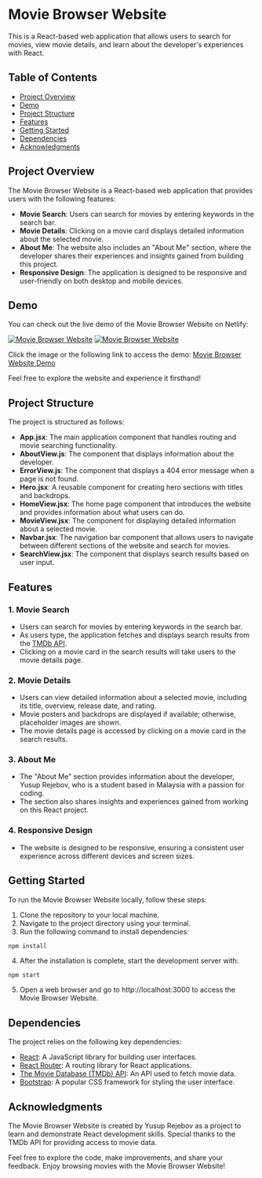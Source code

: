 # Movie Browser Website

This is a React-based web application that allows users to search for movies, view movie details, and learn about the developer's experiences with React.

## Table of Contents

- [Project Overview](#project-overview)
- [Demo](#demo)
- [Project Structure](#project-structure)
- [Features](#features)
- [Getting Started](#getting-started)
- [Dependencies](#dependencies)
- [Acknowledgments](#acknowledgments)

## Project Overview

The Movie Browser Website is a React-based web application that provides users with the following features:

- **Movie Search**: Users can search for movies by entering keywords in the search bar.
- **Movie Details**: Clicking on a movie card displays detailed information about the selected movie.
- **About Me**: The website also includes an "About Me" section, where the developer shares their experiences and insights gained from building this project.
- **Responsive Design**: The application is designed to be responsive and user-friendly on both desktop and mobile devices.

## Demo

You can check out the live demo of the Movie Browser Website on Netlify:

[![Movie Browser Website](https://github.com/yusup-rd/moviebrowser/assets/71926209/1d02de98-8857-41b9-9186-2a3493a87035)](https://react-moviebrowser.netlify.app/)
[![Movie Browser Website](https://github.com/yusup-rd/moviebrowser/assets/71926209/ee5db0d4-f9a1-42af-812e-4c213f012a6d)](https://react-moviebrowser.netlify.app/)

Click the image or the following link to access the demo: [Movie Browser Website Demo](https://react-moviebrowser.netlify.app/)

Feel free to explore the website and experience it firsthand!

## Project Structure

The project is structured as follows:

- **App.jsx**: The main application component that handles routing and movie searching functionality.
- **AboutView.js**: The component that displays information about the developer.
- **ErrorView.js**: The component that displays a 404 error message when a page is not found.
- **Hero.jsx**: A reusable component for creating hero sections with titles and backdrops.
- **HomeView.jsx**: The home page component that introduces the website and provides information about what users can do.
- **MovieView.jsx**: The component for displaying detailed information about a selected movie.
- **Navbar.jsx**: The navigation bar component that allows users to navigate between different sections of the website and search for movies.
- **SearchView.jsx**: The component that displays search results based on user input.

## Features

### 1. Movie Search

- Users can search for movies by entering keywords in the search bar.
- As users type, the application fetches and displays search results from the [TMDb API](https://www.themoviedb.org/documentation/api).
- Clicking on a movie card in the search results will take users to the movie details page.

### 2. Movie Details

- Users can view detailed information about a selected movie, including its title, overview, release date, and rating.
- Movie posters and backdrops are displayed if available; otherwise, placeholder images are shown.
- The movie details page is accessed by clicking on a movie card in the search results.

### 3. About Me

- The "About Me" section provides information about the developer, Yusup Rejebov, who is a student based in Malaysia with a passion for coding.
- The section also shares insights and experiences gained from working on this React project.

### 4. Responsive Design

- The website is designed to be responsive, ensuring a consistent user experience across different devices and screen sizes.

## Getting Started

To run the Movie Browser Website locally, follow these steps:

1. Clone the repository to your local machine.
2. Navigate to the project directory using your terminal.
3. Run the following command to install dependencies:

```bash
npm install
```
4. After the installation is complete, start the development server with:
```
npm start
```
5. Open a web browser and go to http://localhost:3000 to access the Movie Browser Website.

## Dependencies

The project relies on the following key dependencies:

- [React](https://reactjs.org/): A JavaScript library for building user interfaces.
- [React Router](https://reactrouter.com/): A routing library for React applications.
- [The Movie Database (TMDb) API](https://www.themoviedb.org/documentation/api): An API used to fetch movie data.
- [Bootstrap](https://getbootstrap.com/): A popular CSS framework for styling the user interface.

## Acknowledgments

The Movie Browser Website is created by Yusup Rejebov as a project to learn and demonstrate React development skills. Special thanks to the TMDb API for providing access to movie data.

Feel free to explore the code, make improvements, and share your feedback. Enjoy browsing movies with the Movie Browser Website!
